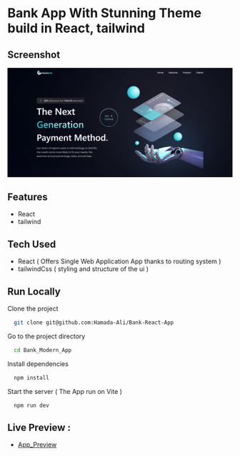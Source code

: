 # Bank App With Stunning Theme build in React, tailwind


## Screenshot

![Screenshot](./screenshot.png?raw=true "screenshot")


## Features

- React
- tailwind



## Tech Used

- React ( Offers Single Web Application App thanks to routing system ) 
- tailwindCss ( styling and structure of the ui )


## Run Locally

Clone the project

```bash
  git clone git@github.com:Hamada-Ali/Bank-React-App
```

Go to the project directory

```bash
  cd Bank_Modern_App
```

Install dependencies

```bash
  npm install
```

Start the server ( The App run on Vite )

```bash
  npm run dev
```



## Live Preview :

- [App_Preview](https://restaurant-app-f6f44.web.app/)